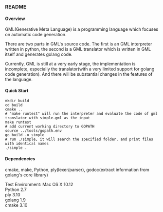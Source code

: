 ### README

#### Overview
GML(Generative Meta Language) is a programming language which focuses on automatic code generation.

There are two parts in GML's source code. The first is an GML interpreter written in python, the second is a GML translator which is written in GML itself and generates golang code.

Currently, GML is still at a very early stage, the implementation is incomplete, especially the translator(with a very limited support for golang code generation). And there will be substantial changes in the features of the language.

#### Quick Start
```
mkdir build
cd build
cmake ..
# "make runtest" will run the interpreter and evaluate the code of gml translator with simple.gml as the input
make runtest
# add current working directory to GOPATH
source ../tools/gopath.env
go build -o simple
# run ./simple, it will search the specified folder, and print files with identical names
./simple .
```

#### Dependencies
cmake, make, Python, ply(lexer/parser), godoc(extract information from golang's core library)

Test Environment:
Mac OS X 10.12<br>
Python 2.7<br>
ply 3.10<br>
golang 1.9<br>
cmake 3.10<br>
